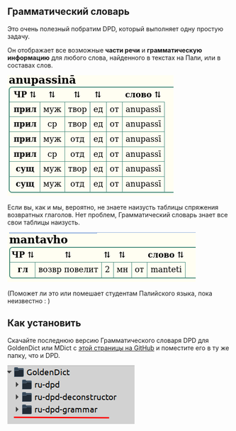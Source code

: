 ## Грамматический словарь

Это очень полезный побратим DPD, который выполняет одну простую задачу.

Он отображает все возможные **части речи** и **грамматическую информацию** для любого слова, найденного в текстах на Пали, или в составах слов.

![anupassinā](../pics/grammar/anupassin%C4%81.png)

Если вы, как и мы, вероятно, не знаете наизусть таблицы спряжения возвратных глаголов. Нет проблем, Грамматический словарь знает все свои таблицы наизусть.

![mantavho](../pics/grammar/mantavho.png)

(Поможет ли это или помешает студентам Палийского языка, пока неизвестно : )

## Как установить

Скачайте последнюю версию Грамматического словаря DPD для GoldenDict или MDict с [этой страницы на GitHub](https://github.com/sasanarakkha/dpd-db-sbs/releases/latest/) и поместите его в ту же папку, что и DPD.

![grammar_folder](../pics/grammar/dpd_grammar_folder.png)


